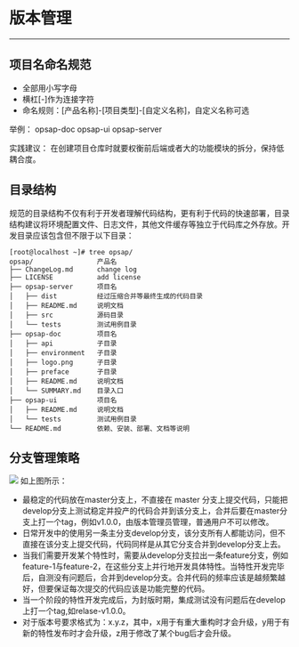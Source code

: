 # 版本管理 #

----------

## 项目名命名规范  ##
- 全部用小写字母
- 横杠[-]作为连接字符
- 命名规则：[产品名称]-[项目类型]-[自定义名称]，自定义名称可选

举例：
opsap-doc
opsap-ui
opsap-server

实践建议：
在创建项目仓库时就要权衡前后端或者大的功能模块的拆分，保持低耦合度。
## 目录结构 ##
规范的目录结构不仅有利于开发者理解代码结构，更有利于代码的快速部署，目录结构建议将环境配置文件、日志文件，其他文件缓存等独立于代码库之外存放。开发目录应该包含但不限于以下目录：

    [root@localhost ~]# tree opsap/
    opsap/                产品名
    ├── ChangeLog.md      change log
    ├── LICENSE           add license
    ├── opsap-server      项目名
    │   ├── dist          经过压缩合并等最终生成的代码目录
    │   ├── README.md     说明文档
    │   ├── src           源码目录
    │   └── tests         测试用例目录
    ├── opsap-doc         项目名
    │   ├── api           子目录
    │   ├── environment   子目录
    │   ├── logo.png      子目录
    │   ├── preface       子目录
    │   ├── README.md     说明文档
    │   └── SUMMARY.md    目录入口
    ├── opsap-ui          项目名
    │   ├── README.md     说明文档
    │   └── tests         测试用例目录
    └── README.md         依赖、安装、部署、文档等说明


## 分支管理策略 ##

![](http://118.240.67.100/doc/pic/gitbranch.png)
如上图所示：
- 最稳定的代码放在master分支上，不直接在 master 分支上提交代码，只能把develop分支上测试稳定并投产的代码合并到该分支上，合并后要在master分支上打一个tag，例如v1.0.0，由版本管理员管理，普通用户不可以修改。
- 日常开发中的使用另一条主分支develop分支，该分支所有人都能访问，但不直接在该分支上提交代码，代码同样是从其它分支合并到develop分支上去。
- 当我们需要开发某个特性时，需要从develop分支拉出一条feature分支，例如feature-1与feature-2，在这些分支上并行地开发具体特性。当特性开发完毕后，自测没有问题后，合并到develop分支。合并代码的频率应该是越频繁越好，但要保证每次提交的代码应该是功能完整的代码。
- 当一个阶段的特性开发完成后，为封版时期，集成测试没有问题后在develop上打一个tag,如relase-v1.0.0。
- 对于版本号要求格式为：x.y.z，其中，x用于有重大重构时才会升级，y用于有新的特性发布时才会升级，z用于修改了某个bug后才会升级。
